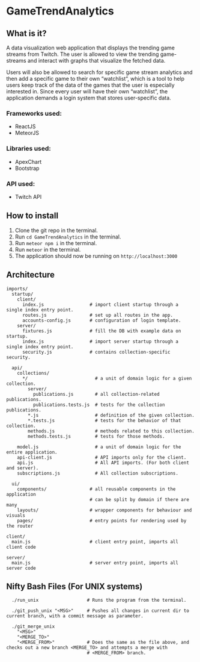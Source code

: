 # GameTrendAnalytics

## What is it?
A data visualization web application that displays the trending game streams from Twitch. The user is allowed to view the trending game-streams and interact with graphs that visualize the fetched data.

Users will also be allowed to search for specific game stream analytics and then add a specific game to their own “watchlist”, which is a tool to help users keep track of the data of the games that the user is especially interested in.
Since every user will have their own “watchlist”, the application demands a login system that stores user-specific data.

### Frameworks used:
* ReactJS
* MeteorJS

### Libraries used:
* ApexChart
* Bootstrap

### API used:
* Twitch API

## How to install

1. Clone the git repo in the terminal.
2. Run `cd GameTrendAnalytics` in the terminal.
3. Run `meteor npm i` in the terminal.
4. Run `meteor` in the terminal.
5. The application should now be running on `http://localhost:3000`

## Architecture
```
imports/
  startup/
    client/
      index.js                 # import client startup through a single index entry point.
      routes.js                # set up all routes in the app.
      accounts-config.js       # configuration of login template.
    server/
      fixtures.js              # fill the DB with example data on startup.
      index.js                 # import server startup through a single index entry point.
      security.js              # contains collection-specific security.

  api/
    collections/               
      */                         # a unit of domain logic for a given collection.
        server/
          publications.js        # all collection-related publications.
          publications.tests.js  # tests for the collection publications.
        *.js                     # definition of the given collection.
        *.tests.js               # tests for the behavior of that collection.
        methods.js               # methods related to this collection.
        methods.tests.js         # tests for those methods.

    model.js                     # a unit of domain logic for the entire application.
    api-client.js                # API imports only for the client.
    api.js                       # All API imports. (For both client and server).
    subscriptions.js             # All collection subscriptions.

  ui/
    components/                # all reusable components in the application
                               # can be split by domain if there are many
    layouts/                   # wrapper components for behaviour and visuals
    pages/                     # entry points for rendering used by the router

client/
  main.js                      # client entry point, imports all client code

server/
  main.js                      # server entry point, imports all server code
```

## Nifty Bash Files (For UNIX systems)
```
  ./run_unix                  # Runs the program from the terminal.

  ./git_push_unix "<MSG>"     # Pushes all changes in current dir to current branch, with a commit message as parameter.
  
  ./git_merge_unix
    "<MSG>"
    "<MERGE_TO>"
    "<MERGE_FROM>"            # Does the same as the file above, and checks out a new branch <MERGE_TO> and attempts a merge with
                              # <MERGE_FROM> branch.
```

